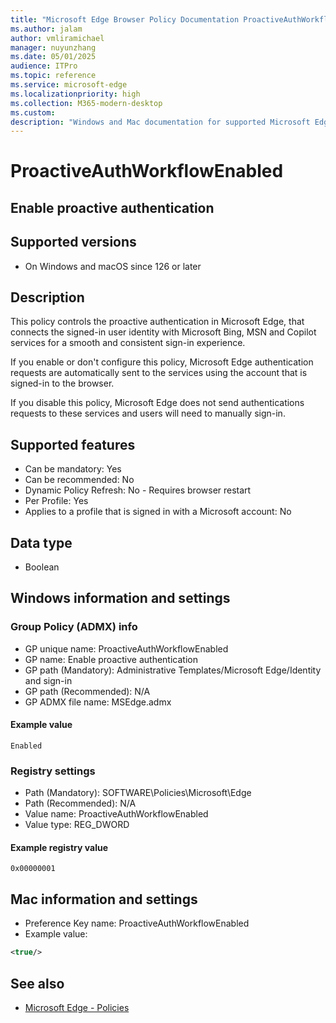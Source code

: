 ```yaml
---
title: "Microsoft Edge Browser Policy Documentation ProactiveAuthWorkflowEnabled"
ms.author: jalam
author: vmliramichael
manager: nuyunzhang
ms.date: 05/01/2025
audience: ITPro
ms.topic: reference
ms.service: microsoft-edge
ms.localizationpriority: high
ms.collection: M365-modern-desktop
ms.custom:
description: "Windows and Mac documentation for supported Microsoft Edge Browser policy: Enable proactive authentication"
---
```


<!--THIS FILE IS AUTOMATICALLY GENERATED. MANUAL CHANGES WILL BE OVERWRITTEN.-->
<!--Please contact the Microsoft Edge Manageability team with any questions.-->

# ProactiveAuthWorkflowEnabled

## Enable proactive authentication


## Supported versions

- On Windows and macOS since 126 or later

## Description

This policy controls the proactive authentication in Microsoft Edge, that connects the signed-in user identity with Microsoft Bing, MSN and Copilot services for a smooth and consistent sign-in experience.

If you enable or don't configure this policy, Microsoft Edge authentication requests are automatically sent to the services using the account that is signed-in to the browser.

If you disable this policy, Microsoft Edge does not send authentications requests to these services and users will need to manually sign-in.

## Supported features

- Can be mandatory: Yes
- Can be recommended: No
- Dynamic Policy Refresh: No - Requires browser restart
- Per Profile: Yes
- Applies to a profile that is signed in with a Microsoft account: No

## Data type

- Boolean

## Windows information and settings

### Group Policy (ADMX) info

- GP unique name: ProactiveAuthWorkflowEnabled
- GP name: Enable proactive authentication
- GP path (Mandatory): Administrative Templates/Microsoft Edge/Identity and sign-in
- GP path (Recommended): N/A
- GP ADMX file name: MSEdge.admx

#### Example value

```
Enabled
```

### Registry settings

- Path (Mandatory): SOFTWARE\Policies\Microsoft\Edge
- Path (Recommended): N/A
- Value name: ProactiveAuthWorkflowEnabled
- Value type: REG_DWORD

#### Example registry value

```
0x00000001
```


## Mac information and settings

- Preference Key name: ProactiveAuthWorkflowEnabled
- Example value:

```xml
<true/>
```

## See also
- [Microsoft Edge - Policies](../microsoft-edge-policies.md)
